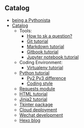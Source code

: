 ## Catalog

* [being a Pythonista](README.md)  
* [Catalog](SUMMARY.md)  
    * Tools:
        * [How to sk a question?](doc/How_to_ask_a_question.md)  
        * [Git tutorial](doc/Git_tutorial.md)
        * [Markdown tutorial](doc/Markdown_tutorial.md)  
        * [Gitbook tutorial](doc/Gitbook_tutorial.md)
        * [Jupyter notebook tutorial](doc/Jupyter_notebook_tutorial.md)
    * Coding Environment:
        * [Virtualenv tutorial](doc/Virtualenv_tutorial.md)
    * [Python tutorial](doc/Python_tutorial.md)  
        * [Py2 Py3 difference](doc/py2_py3_difference.md)  
        * [Coding style](doc/Coding_style.md)  
    * [Requests module](doc/Requests_module.md)  
    * [HTML tutorial](doc/HTML_tutorial)  
    * [Jinja2 tutorial](doc/Jinja2_tutorial)  
    * [Tkinter package](doc/Tkinter_package.md)  
    * [Cloud deployment](doc/Cloud_deployment.md)  
    * [Wechat development](doc/Wechat_development.md)  
    * [Hexo blog](doc/Hexo_blog.md)  
